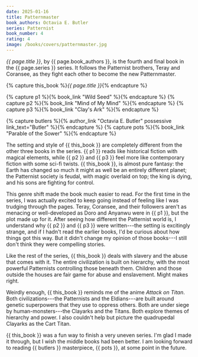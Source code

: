 ```yaml
---
date: 2025-01-16
title: Patternmaster
book_authors: Octavia E. Butler
series: Patternist
book_number: 4
rating: 4
image: /books/covers/patternmaster.jpg
---
```


<cite class="book-title">{{ page.title }}</cite>, by <span
class="author-name">{{ page.book_authors }}</span>, is the fourth and final
book in the <span class="book-series">{{ page.series }}</span> series. It
follows the Patternist brothers, Teray and Coransee, as they fight each other
to become the new Patternmaster.

{% capture this_book %}<cite class="book-title">{{ page.title }}</cite>{% endcapture %}

{% capture p1 %}{% book_link "Wild Seed" %}{% endcapture %}
{% capture p2 %}{% book_link "Mind of My Mind" %}{% endcapture %}
{% capture p3 %}{% book_link "Clay's Ark" %}{% endcapture %}

{% capture butlers %}{% author_link "Octavia E. Butler" possessive link_text="Butler" %}{% endcapture %}
{% capture pots %}{% book_link "Parable of the Sower" %}{% endcapture %}

The setting and style of {{ this_book }} are completely different from the
other three books in the series. {{ p1 }} reads like historical fiction with
magical elements, while {{ p2 }} and {{ p3 }} feel more like contemporary
fiction with some sci-fi twists. {{ this_book }}, is almost pure fantasy: the
Earth has changed so much it might as well be an entirely different planet;
the Patternist society is feudal, with magic overlaid on top; the king is
dying, and his sons are fighting for control.

This genre shift made the book much easier to read. For the first time in the
series, I was actually excited to keep going instead of feeling like I was
trudging through the pages. Teray, Coransee, and their followers aren't as
menacing or well-developed as Doro and Anyanwu were in {{ p1 }}, but the plot
made up for it. After seeing how different the Patternist world is, I
understand why {{ p2 }} and {{ p3 }} were written---the setting is excitingly
strange, and if I hadn't read the earlier books, I'd be curious about how
things got this way. But it didn't change my opinion of those books---I still
don't think they were compelling stories.

Like the rest of the series, {{ this_book }} deals with slavery and the abuse
that comes with it. The entire civilization is built on hierarchy, with the
most powerful Patternists controlling those beneath them. Children and those
outside the houses are fair game for abuse and enslavement. Might makes right.

Weirdly enough, {{ this_book }} reminds me of the anime <cite
class="tv-show-title">Attack on Titan</cite>. Both civilizations---the
Patternists and the Eldians---are built around genetic superpowers that they
use to oppress others. Both are under siege by human-monsters---the Clayarks
and the Titans. Both explore themes of hierarchy and power. I also couldn't
help but picture the quadrupedal Clayarks as the Cart Titan.

{{ this_book }} was a fun way to finish a very uneven series. I'm glad I made
it through, but I wish the middle books had been better. I am looking forward
to reading {{ butlers }} masterpiece, {{ pots }}, at some point in the future.
